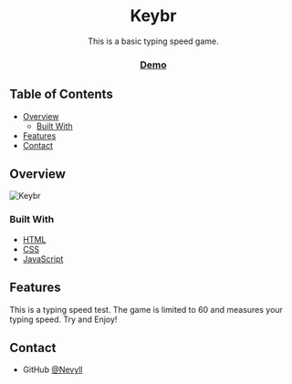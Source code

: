 <h1 align="center">Keybr</h1>

<div align="center">
   This is a basic typing speed game.
</div>

<div align="center">
  <h3>
    <a href="https://nevyll.github.io/Keybr/">
      Demo
    </a>
  </h3>
</div>

<!-- TABLE OF CONTENTS -->

## Table of Contents

- [Overview](#overview)
  - [Built With](#built-with)
- [Features](#features)
- [Contact](#contact)

<!-- OVERVIEW -->

## Overview

![Keybr](https://user-images.githubusercontent.com/96953748/158704366-640bf663-cec7-4f0f-984b-8427c3868c35.png)

### Built With

- [HTML](https://developer.mozilla.org/fr/docs/Web/HTML)
- [CSS](https://developer.mozilla.org/fr/docs/Web/CSS)
- [JavaScript](https://developer.mozilla.org/fr/docs/Web/JavaScript)

## Features

This is a typing speed test. The game is limited to 60 and measures your typing speed.
Try and Enjoy!

## Contact
- GitHub [@Nevyll](https://{github.com/Nevyll})
